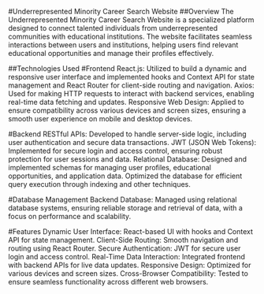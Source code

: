 #Underrepresented Minority Career Search Website
##Overview
The Underrepresented Minority Career Search Website is a specialized platform designed to connect talented individuals from underrepresented communities with educational institutions. The website facilitates seamless interactions between users and institutions, helping users find relevant educational opportunities and manage their profiles effectively.

##Technologies Used
#Frontend
React.js: Utilized to build a dynamic and responsive user interface and implemented hooks and Context API for state management and React Router for client-side routing and navigation.
Axios: Used for making HTTP requests to interact with backend services, enabling real-time data fetching and updates.
Responsive Web Design: Applied to ensure compatibility across various devices and screen sizes, ensuring a smooth user experience on mobile and desktop devices.

#Backend
RESTful APIs: Developed to handle server-side logic, including user authentication and secure data transactions.
JWT (JSON Web Tokens): Implemented for secure login and access control, ensuring robust protection for user sessions and data.
Relational Database: Designed and implemented schemas for managing user profiles, educational opportunities, and application data. Optimized the database for efficient query execution through indexing and other techniques.

#Database Management
Backend Database: Managed using relational database systems, ensuring reliable storage and retrieval of data, with a focus on performance and scalability.

#Features
Dynamic User Interface: React-based UI with hooks and Context API for state management.
Client-Side Routing: Smooth navigation and routing using React Router.
Secure Authentication: JWT for secure user login and access control.
Real-Time Data Interaction: Integrated frontend with backend APIs for live data updates.
Responsive Design: Optimized for various devices and screen sizes.
Cross-Browser Compatibility: Tested to ensure seamless functionality across different web browsers.
